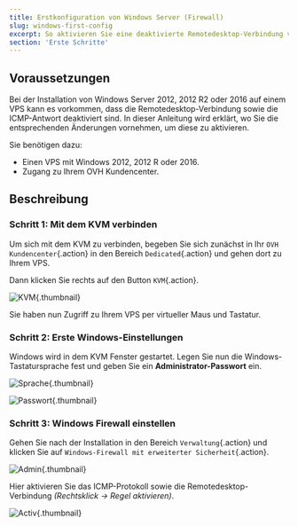 ```yaml
---
title: Erstkonfiguration von Windows Server (Firewall)
slug: windows-first-config
excerpt: So aktivieren Sie eine deaktivierte Remotedesktop-Verbindung via KVM
section: 'Erste Schritte'
---
```



## Voraussetzungen
Bei der Installation von Windows Server 2012, 2012 R2 oder 2016 auf einem VPS kann es vorkommen, dass die Remotedesktop-Verbindung sowie die ICMP-Antwort deaktiviert sind. In dieser Anleitung wird erklärt, wo Sie die entsprechenden Änderungen vornehmen, um diese zu aktivieren.

Sie benötigen dazu:

- Einen VPS mit Windows 2012, 2012 R oder 2016.
- Zugang zu Ihrem OVH Kundencenter.


## Beschreibung

### Schritt 1&#58; Mit dem KVM verbinden
Um sich mit dem KVM zu verbinden, begeben Sie sich zunächst in Ihr `OVH Kundencenter`{.action} in den Bereich `Dedicated`{.action} und gehen dort zu Ihrem VPS.

Dann klicken Sie rechts auf den Button `KVM`{.action}.


![KVM](images/windowsvps.png){.thumbnail}

Sie haben nun Zugriff zu Ihrem VPS per virtueller Maus und Tastatur.


### Schritt 2&#58; Erste Windows-Einstellungen
Windows wird in dem KVM Fenster gestartet. Legen Sie nun die Windows-Tastatursprache fest und geben Sie ein **Administrator-Passwort** ein.


![Sprache](images/windows2.png){.thumbnail}


![Passwort](images/windows3.png){.thumbnail}


### Schritt 3&#58; Windows Firewall einstellen
Gehen Sie nach der Installation in den Bereich `Verwaltung`{.action} und klicken Sie auf `Windows-Firewall mit erweiterter Sicherheit`{.action}.


![Admin](images/windows4.png){.thumbnail}

Hier aktivieren Sie das ICMP-Protokoll sowie die Remotedesktop-Verbindung *(Rechtsklick -> Regel aktivieren)*.


![Activ](images/windows5.png){.thumbnail}